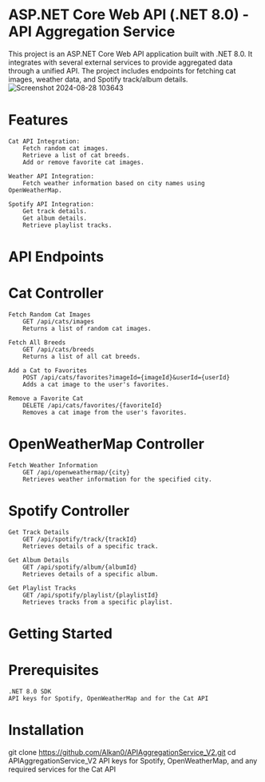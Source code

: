 # ASP.NET Core Web API (.NET 8.0) - API Aggregation Service

This project is an ASP.NET Core Web API application built with .NET 8.0. It integrates with several external services to provide aggregated data through a unified API. The project includes endpoints for fetching cat images, weather data, and Spotify track/album details.
![Screenshot 2024-08-28 103643](https://github.com/user-attachments/assets/e92560e8-1fdd-4aac-816f-49c2f2026051)

# Features

    Cat API Integration:
        Fetch random cat images.
        Retrieve a list of cat breeds.
        Add or remove favorite cat images.

    Weather API Integration:
        Fetch weather information based on city names using OpenWeatherMap.

    Spotify API Integration:
        Get track details.
        Get album details.
        Retrieve playlist tracks.

# API Endpoints
# Cat Controller

    Fetch Random Cat Images
        GET /api/cats/images
        Returns a list of random cat images.

    Fetch All Breeds
        GET /api/cats/breeds
        Returns a list of all cat breeds.

    Add a Cat to Favorites
        POST /api/cats/favorites?imageId={imageId}&userId={userId}
        Adds a cat image to the user's favorites.

    Remove a Favorite Cat
        DELETE /api/cats/favorites/{favoriteId}
        Removes a cat image from the user's favorites.

# OpenWeatherMap Controller

    Fetch Weather Information
        GET /api/openweathermap/{city}
        Retrieves weather information for the specified city.

# Spotify Controller

    Get Track Details
        GET /api/spotify/track/{trackId}
        Retrieves details of a specific track.

    Get Album Details
        GET /api/spotify/album/{albumId}
        Retrieves details of a specific album.

    Get Playlist Tracks
        GET /api/spotify/playlist/{playlistId}
        Retrieves tracks from a specific playlist.

# Getting Started
# Prerequisites

    .NET 8.0 SDK
    API keys for Spotify, OpenWeatherMap and for the Cat API
    
# Installation    
git clone https://github.com/Alkan0/APIAggregationService_V2.git
cd APIAggregationService_V2
    API keys for Spotify, OpenWeatherMap, and any required services for the Cat API
